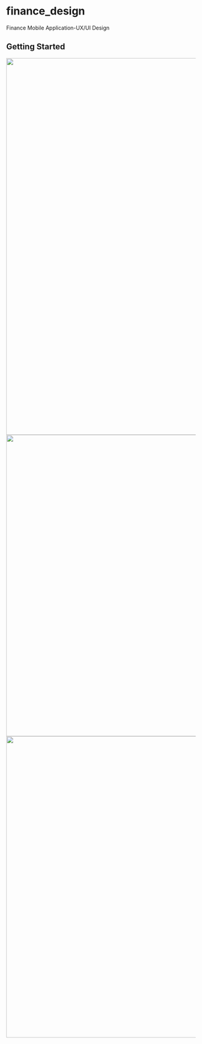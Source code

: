 # finance_design

Finance Mobile Application-UX/UI Design

## Getting Started

<img src="https://user-images.githubusercontent.com/59014749/111068614-9146b800-84da-11eb-8eeb-cfacdb31377a.jpg" width="1000">
<img src="https://user-images.githubusercontent.com/59014749/111068623-986dc600-84da-11eb-81c5-a948d0494ce7.png" width="800">
<img src="https://user-images.githubusercontent.com/59014749/111068626-999ef300-84da-11eb-9f60-afe8137a8159.png" width="800"
